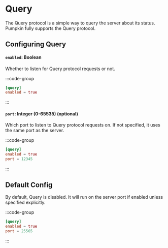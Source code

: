# Query
The Query protocol is a simple way to query the server about its status. Pumpkin fully supports the Query protocol.

## Configuring Query

#### `enabled`: Boolean
Whether to listen for Query protocol requests or not.

:::code-group
```toml [features.toml] {2}
[query]
enabled = true
```
:::

#### `port`: Integer (0-65535) (optional)
Which port to listen to Query protocol requests on. If not specified, it uses the same port as the server.

:::code-group
```toml [features.toml] {3}
[query]
enabled = true
port = 12345
```
:::

## Default Config
By default, Query is disabled. It will run on the server port if enabled unless specified explicitly.

:::code-group
```toml [features.toml]
[query]
enabled = true
port = 25565
```
:::
